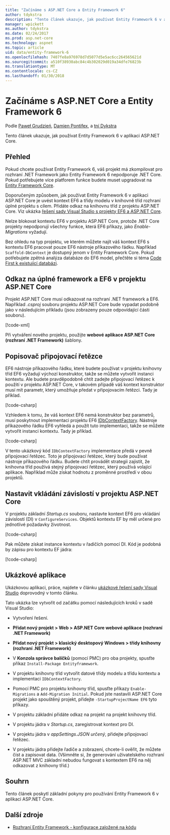 ```yaml
---
title: "Začínáme s ASP.NET Core a Entity Framework 6"
author: tdykstra
description: "Tento článek ukazuje, jak používat Entity Framework 6 v aplikaci ASP.NET Core."
manager: wpickett
ms.author: tdykstra
ms.date: 02/24/2017
ms.prod: asp.net-core
ms.technology: aspnet
ms.topic: article
uid: data/entity-framework-6
ms.openlocfilehash: 7407fe8a976978d7d5077d5e5ac6cc264565621d
ms.sourcegitcommit: a510f38930abc84c4b302029d019a34dfe76823b
ms.translationtype: MT
ms.contentlocale: cs-CZ
ms.lasthandoff: 01/30/2018
---
```

# <a name="getting-started-with-aspnet-core-and-entity-framework-6"></a>Začínáme s ASP.NET Core a Entity Framework 6

Podle [Paweł Grudzień](https://github.com/pgrudzien12), [Damien Pontifex](https://github.com/DamienPontifex), a [tní Dykstra](https://github.com/tdykstra)

Tento článek ukazuje, jak používat Entity Framework 6 v aplikaci ASP.NET Core.

## <a name="overview"></a>Přehled

Pokud chcete používat Entity Framework 6, váš projekt má zkompilovat pro rozhraní .NET Framework jako Entity Framework 6 nepodporuje .NET Core. Pokud potřebujete více platforem funkce budete muset upgradovat na [Entity Framework Core](https://docs.microsoft.com/ef/).

Doporučeným způsobem, jak používat Entity Framework 6 v aplikaci ASP.NET Core je uvést kontext EF6 a třídy modelu v knihovně tříd rozhraní úplné projektu s cílem. Přidáte odkaz na knihovnu tříd z projektu ASP.NET Core. Viz ukázka [řešení sady Visual Studio s projekty EF6 a ASP.NET Core](https://github.com/aspnet/Docs/tree/master/aspnetcore/data/entity-framework-6/sample/).

Nelze blokovat kontextu EF6 v projektu ASP.NET Core, protože .NET Core projekty nepodporují všechny funkce, která EF6 příkazy, jako *Enable-Migrations* vyžadují.

Bez ohledu na typ projektu, ve kterém můžete najít váš kontext EF6 s kontextu EF6 pracovat pouze EF6 nástroje příkazového řádku. Například `Scaffold-DbContext` je dostupný jenom v Entity Framework Core. Pokud potřebujete zpětná analýza databáze do EF6 model, přečtěte si téma [Code First k existující databázi](https://msdn.microsoft.com/jj200620).

## <a name="reference-full-framework-and-ef6-in-the-aspnet-core-project"></a>Odkaz na úplné framework a EF6 v projektu ASP.NET Core

Projekt ASP.NET Core musí odkazovat na rozhraní .NET framework a EF6. Například *.csproj* souboru projektu ASP.NET Core bude vypadat podobně jako v následujícím příkladu (jsou zobrazeny pouze odpovídající části souboru).

[!code-xml[](entity-framework-6/sample/MVCCore/MVCCore.csproj?range=3-9&highlight=2)]

Při vytváření nového projektu, použijte **webové aplikace ASP.NET Core (rozhraní .NET Framework)** šablony.

## <a name="handle-connection-strings"></a>Popisovač připojovací řetězce

EF6 nástroje příkazového řádku, které budete používat v projektu knihovny tříd EF6 vyžadují výchozí konstruktor, takže se můžete vytvořit instanci kontextu. Ale budete pravděpodobně chtít zadejte připojovací řetězec k použití v projektu ASP.NET Core, v takovém případě váš kontext konstruktor musí mít parametr, který umožňuje předat v připojovacím řetězci. Tady je příklad.

[!code-csharp[](entity-framework-6/sample/EF6/SchoolContext.cs?name=snippet_Constructor)]

Vzhledem k tomu, že váš kontext EF6 nemá konstruktor bez parametrů, musí poskytnout implementaci projektu EF6 [IDbContextFactory](https://msdn.microsoft.com/library/hh506876). Nástroje příkazového řádku EF6 vyhledá a použít tuto implementaci, takže se můžete vytvořit instanci kontextu. Tady je příklad.

[!code-csharp[](entity-framework-6/sample/EF6/SchoolContextFactory.cs?name=snippet_IDbContextFactory)]

V tento ukázkový kód `IDbContextFactory` implementace předá v pevně připojovací řetězec. Toto je připojovací řetězec, který bude používat nástroje příkazového řádku. Budete chtít provádět strategii zajistit, že knihovna tříd používá stejný připojovací řetězec, který používá volající aplikace. Například může získat hodnotu z proměnné prostředí v obou projektů.

## <a name="set-up-dependency-injection-in-the-aspnet-core-project"></a>Nastavit vkládání závislostí v projektu ASP.NET Core

V projektu základní *Startup.cs* souboru, nastavte kontext EF6 pro vkládání závislostí (DI) v `ConfigureServices`. Objektů kontextu EF by měl určené pro jednotlivé požadavky životnost.

[!code-csharp[](entity-framework-6/sample/MVCCore/Startup.cs?name=snippet_ConfigureServices&highlight=5)]

Pak můžete získat instance kontextu v řadičích pomocí DI. Kód je podobná by zápisu pro kontextu EF jádra:

[!code-csharp[](entity-framework-6/sample/MVCCore/Controllers/StudentsController.cs?name=snippet_ContextInController)]

## <a name="sample-application"></a>Ukázkové aplikace

Ukázkovou aplikaci, práce, najdete v článku [ukázkové řešení sady Visual Studio](https://github.com/aspnet/Docs/tree/master/aspnetcore/data/entity-framework-6/sample/) doprovodný v tomto článku.

Tato ukázka lze vytvořit od začátku pomocí následujících kroků v sadě Visual Studio:

* Vytvoření řešení.

* **Přidat nový projekt > Web > ASP.NET Core webové aplikace (rozhraní .NET Framework)**

* **Přidat nový projekt > klasický desktopový Windows > třídy knihovny (rozhraní .NET Framework)**

* V **Konzola správce balíčků** (pomocí PMC) pro oba projekty, spusťte příkaz `Install-Package Entityframework`.

* V projektu knihovny tříd vytvořit datové třídy modelu a třídu kontextu a implementaci `IDbContextFactory`.

* Pomocí PMC pro projektu knihovny tříd, spusťte příkazy `Enable-Migrations` a `Add-Migration Initial`. Pokud jste nastavili ASP.NET Core projekt jako spouštěný projekt, přidejte `-StartupProjectName EF6` tyto příkazy.

* V projektu základní přidáte odkaz na projekt na projekt knihovny tříd.

* V projektu jádra v *Startup.cs*, zaregistrovat kontext pro DI.

* V projektu jádra v *appSettings.JSON určený*, přidejte připojovací řetězec.

* V projektu jádra přidejte řadiče a zobrazení, chcete-li ověřit, že můžete číst a zapisovat data. (Všimněte si, že generování uživatelského rozhraní ASP.NET MVC základní nebudou fungovat s kontextem EF6 na něj odkazovat z knihovny tříd.)

## <a name="summary"></a>Souhrn

Tento článek poskytl základní pokyny pro používání Entity Framework 6 v aplikaci ASP.NET Core.

## <a name="additional-resources"></a>Další zdroje

* [Rozhraní Entity Framework - konfigurace založené na kódu](https://msdn.microsoft.com/data/jj680699.aspx)
